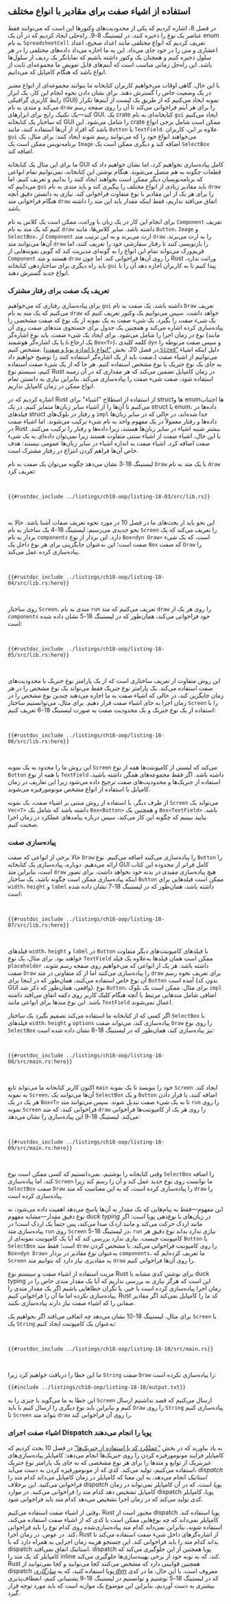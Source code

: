 ## استفاده از اشیاء صفت برای مقادیر با انواع مختلف

در فصل 8، اشاره کردیم که یکی از محدودیت‌های وکتورها این است که می‌توانند فقط عناصر یک نوع را ذخیره کنند. در لیستینگ 8-9، راه‌حلی ایجاد کردیم که در آن یک enum به نام `SpreadsheetCell` تعریف کردیم که انواع مختلفی مانند اعداد صحیح، اعداد اعشاری و متن را در خود جای می‌داد. این به ما اجازه می‌داد داده‌های مختلفی را در هر سلول ذخیره کنیم و همچنان یک وکتور داشته باشیم که نمایانگر یک ردیف از سلول‌ها باشد. این راه‌حل زمانی مناسب است که آیتم‌های قابل تعویض ما مجموعه‌ای ثابت از انواع باشد که هنگام کامپایل کد می‌دانیم.

با این حال، گاهی اوقات می‌خواهیم کاربران کتابخانه ما بتوانند مجموعه‌ای از انواع معتبر در یک وضعیت خاص را گسترش دهند. برای نشان دادن نحوه انجام این کار، یک ابزار رابط کاربری گرافیکی (GUI) نمونه ایجاد می‌کنیم که از طریق یک لیست از آیتم‌ها تکرار می‌کند و متدی به نام `draw` را برای هر آیتم فراخوانی می‌کند تا آن را روی صفحه رسم کند—یک تکنیک رایج برای ابزارهای GUI. یک crate کتابخانه‌ای به نام `gui` ایجاد می‌کنیم که ساختار یک کتابخانه GUI را شامل می‌شود. این crate ممکن است شامل برخی انواع باشد که افراد از آن‌ها استفاده کنند، مانند `Button` یا `TextField`. علاوه بر این، کاربران `gui` می‌خواهند انواع خود را که می‌توانند رسم شوند ایجاد کنند: برای مثال، یک برنامه‌نویس ممکن است یک `Image` اضافه کند و دیگری ممکن است یک `SelectBox` اضافه کند.

ما برای این مثال یک کتابخانه GUI کامل پیاده‌سازی نخواهیم کرد، اما نشان خواهیم داد که قطعات چگونه به هم متصل می‌شوند. هنگام نوشتن این کتابخانه، نمی‌توانیم تمام انواعی که برنامه‌نویسان دیگر ممکن است بخواهند ایجاد کنند را بدانیم و تعریف کنیم. اما می‌دانیم که `gui` باید مقادیر زیادی از انواع مختلف را پیگیری کند و باید متدی به نام `draw` را برای هر یک از این مقادیر با نوع متفاوت فراخوانی کند. نیازی به دانستن دقیق آنچه هنگام فراخوانی متد `draw` اتفاق می‌افتد نداریم، فقط اینکه مقدار باید این متد را داشته باشد.

برای انجام این کار در یک زبان با وراثت، ممکن است یک کلاس به نام `Component` تعریف کنیم که یک متد به نام `draw` داشته باشد. سایر کلاس‌ها، مانند `Button`، `Image` و `SelectBox`، از `Component` ارث می‌برند و به این ترتیب متد `draw` را به ارث می‌برند. آن‌ها می‌توانند متد `draw` را بازنویسی کنند تا رفتار سفارشی خود را تعریف کنند، اما فریم‌ورک می‌تواند تمام این انواع را به گونه‌ای مدیریت کند که گویی نمونه‌هایی از `Component` هستند و متد `draw` را روی آن‌ها فراخوانی کند. اما چون Rust وراثت ندارد، باید راه دیگری برای ساختاردهی کتابخانه `gui` پیدا کنیم تا به کاربران اجازه دهد آن را با انواع جدید گسترش دهند.

### تعریف یک صفت برای رفتار مشترک

برای پیاده‌سازی رفتاری که می‌خواهیم `gui` داشته باشد، یک صفت به نام `Draw` تعریف می‌کنیم که یک متد به نام `draw` خواهد داشت. سپس می‌توانیم یک وکتور تعریف کنیم که یک _شیء صفت_ را بگیرد. یک شیء صفت به یک نمونه از یک نوع که صفت مشخصی را پیاده‌سازی کرده اشاره می‌کند و همچنین یک جدول برای جستجوی متدهای صفت روی آن نوع در زمان اجرا را شامل می‌شود. برای ایجاد یک شیء صفت، باید نوع اشاره‌گر (مانند یک ارجاع `&` یا یک اشاره‌گر هوشمند `Box<T>`)، کلمه کلیدی `dyn` و سپس صفت مربوطه را مشخص کنیم. (در فصل 20، بخش [“انواع با اندازه پویا و صفت `Sized`”][dynamically-sized]<!-- ignore --> دلیل اینکه اشیاء صفت باید از یک اشاره‌گر استفاده کنند را توضیح خواهیم داد.) می‌توانیم از اشیاء صفت به جای یک نوع جنریک یا نوع مشخص استفاده کنیم. هر جا که از یک شیء صفت استفاده کنیم، سیستم نوع Rust در زمان کامپایل تضمین می‌کند که هر مقداری که در آن زمینه استفاده شود، صفت شیء صفت را پیاده‌سازی می‌کند. بنابراین نیازی به دانستن تمام انواع ممکن در زمان کامپایل نداریم.

اشاره کردیم که در Rust از استفاده از اصطلاح "اشیاء" برای structها و enumها اجتناب می‌کنیم تا آن‌ها را از اشیاء سایر زبان‌ها متمایز کنیم. در یک struct یا enum، داده‌ها در فیلدهای struct و رفتار در بلوک‌های `impl` جدا شده‌اند، در حالی که در سایر زبان‌ها داده‌ها و رفتار معمولاً در یک مفهوم واحد به نام شیء ترکیب می‌شوند. اما اشیاء صفت در Rust بیشتر شبیه اشیاء در سایر زبان‌ها هستند، زیرا داده‌ها و رفتار را ترکیب می‌کنند. با این حال، اشیاء صفت از اشیاء سنتی متفاوت هستند زیرا نمی‌توان داده‌ای به یک شیء صفت اضافه کرد. اشیاء صفت به اندازه اشیاء در سایر زبان‌ها عمومی نیستند: هدف خاص آن‌ها فراهم کردن انتزاع در رفتار مشترک است.

لیستینگ 18-3 نشان می‌دهد چگونه می‌توان یک صفت به نام `Draw` با یک متد به نام `draw` تعریف کرد:

<Listing number="18-3" file-name="src/lib.rs" caption="Definition of the `Draw` trait">

```rust,noplayground
{{#rustdoc_include ../listings/ch18-oop/listing-18-03/src/lib.rs}}
```

</Listing>

این نحو باید از بحث‌های ما در فصل 10 در مورد نحوه تعریف صفات آشنا باشد. حالا به نحو جدیدی می‌رسیم: لیستینگ 18-4 یک ساختار به نام `Screen` را تعریف می‌کند که یک بردار به نام `components` دارد. این بردار از نوع `Box<dyn Draw>` است، که یک شیء صفت است؛ این به‌عنوان جایگزینی برای هر نوع داخل یک `Box` که صفت `Draw` را پیاده‌سازی کرده عمل می‌کند.

<Listing number="18-4" file-name="src/lib.rs" caption="تعریف ساختار `Screen` با یک فیلد `components` که یک بردار از اشیاء صفت را نگه می‌دارد که صفت `Draw` را پیاده‌سازی کرده‌اند">

```rust,noplayground
{{#rustdoc_include ../listings/ch18-oop/listing-18-04/src/lib.rs:here}}
```

</Listing>

روی ساختار `Screen`، متدی به نام `run` تعریف می‌کنیم که متد `draw` را روی هر یک از `components` خود فراخوانی می‌کند، همان‌طور که در لیستینگ 18-5 نشان داده شده است:

<Listing number="18-5" file-name="src/lib.rs" caption="متد `run` روی `Screen` که متد `draw` را روی هر کامپوننت فراخوانی می‌کند">

```rust,noplayground
{{#rustdoc_include ../listings/ch18-oop/listing-18-05/src/lib.rs:here}}
```

</Listing>

این روش متفاوت از تعریف ساختاری است که از یک پارامتر نوع جنریک با محدودیت‌های صفت استفاده می‌کند. یک پارامتر نوع جنریک فقط می‌تواند یک نوع مشخص را در هر زمان جایگزین کند، در حالی که اشیاء صفت به ما اجازه می‌دهند چندین نوع مشخص را در زمان اجرا به جای اشیاء صفت قرار دهیم. برای مثال، می‌توانستیم ساختار `Screen` را با استفاده از یک نوع جنریک و یک محدودیت صفت به صورت لیستینگ 18-6 تعریف کنیم:

<Listing number="18-6" file-name="src/lib.rs" caption="یک پیاده‌سازی جایگزین برای ساختار `Screen` و متد `run` آن با استفاده از جنریک‌ها و محدودیت‌های صفت">

```rust,noplayground
{{#rustdoc_include ../listings/ch18-oop/listing-18-06/src/lib.rs:here}}
```

</Listing>

این روش ما را محدود به یک نمونه `Screen` می‌کند که لیستی از کامپوننت‌ها همه از نوع `Button` یا همه از نوع `TextField` داشته باشد. اگر فقط مجموعه‌های همگن داشته باشید، استفاده از جنریک‌ها و محدودیت‌های صفت ترجیح داده می‌شود زیرا این تعاریف در زمان کامپایل با استفاده از انواع مشخص مونومورفیزه می‌شوند.

از طرف دیگر، با استفاده از روش مبتنی بر اشیاء صفت، یک نمونه `Screen` می‌تواند یک `Vec<T>` داشته باشد که شامل یک `Box<Button>` و همچنین یک `Box<TextField>` باشد. بیایید ببینیم که چگونه این کار می‌کند، سپس درباره پیامدهای عملکرد در زمان اجرا صحبت کنیم.

### پیاده‌سازی صفت

حالا برخی از انواعی که صفت `Draw` را پیاده‌سازی می‌کنند اضافه می‌کنیم. نوع `Button` را ارائه می‌دهیم. دوباره، پیاده‌سازی یک کتابخانه GUI کامل فراتر از محدوده این کتاب است، بنابراین متد `draw` هیچ پیاده‌سازی مفیدی در بدنه خود نخواهد داشت. برای تصور اینکه پیاده‌سازی ممکن است چگونه باشد، یک ساختار `Button` ممکن است فیلدهایی برای `width`، `height` و `label` داشته باشد، همان‌طور که در لیستینگ 18-7 نشان داده شده است:

<Listing number="18-7" file-name="src/lib.rs" caption="یک ساختار `Button` که صفت `Draw` را پیاده‌سازی می‌کند">

```rust,noplayground
{{#rustdoc_include ../listings/ch18-oop/listing-18-07/src/lib.rs:here}}
```

</Listing>

فیلدهای `width`، `height` و `label` در `Button` با فیلدهای کامپوننت‌های دیگر متفاوت خواهند بود. برای مثال، یک نوع `TextField` ممکن است همان فیلدها به‌علاوه یک فیلد `placeholder` داشته باشد. هر یک از انواعی که می‌خواهیم روی صفحه رسم شوند، صفت `Draw` را پیاده‌سازی می‌کنند اما از کد متفاوتی در متد `draw` برای تعریف نحوه رسم آن نوع خاص استفاده می‌کنند، همان‌طور که در اینجا برای `Button` آمده است (بدون کد GUI واقعی، همان‌طور که ذکر شد). نوع `Button`، برای مثال، ممکن است یک بلوک `impl` اضافی شامل متدهایی مرتبط با آنچه هنگام کلیک کاربر روی دکمه اتفاق می‌افتد داشته باشد. این نوع متدها برای انواعی مانند `TextField` اعمال نمی‌شوند.


اگر کسی که از کتابخانه ما استفاده می‌کند تصمیم بگیرد یک ساختار `SelectBox` با فیلدهای `width`، `height` و `options` پیاده‌سازی کند، می‌تواند صفت `Draw` را روی نوع `SelectBox` نیز پیاده‌سازی کند، همان‌طور که در لیستینگ 18-8 نشان داده شده است:

<Listing number="18-8" file-name="src/main.rs" caption="یک crate دیگر که از `gui` استفاده می‌کند و صفت `Draw` را روی یک ساختار `SelectBox` پیاده‌سازی می‌کند">

```rust,ignore
{{#rustdoc_include ../listings/ch18-oop/listing-18-08/src/main.rs:here}}
```

</Listing>

اکنون کاربر کتابخانه ما می‌تواند تابع `main` خود را بنویسد تا یک نمونه `Screen` ایجاد کند. به نمونه `Screen`، آن‌ها می‌توانند یک `SelectBox` و یک `Button` اضافه کنند، با قرار دادن هر یک در یک `Box<T>` تا به یک شیء صفت تبدیل شوند. سپس می‌توانند متد `run` را روی نمونه `Screen` فراخوانی کنند، که متد `draw` را روی هر یک از کامپوننت‌ها فراخوانی می‌کند. لیستینگ 18-9 این پیاده‌سازی را نشان می‌دهد:

<Listing number="18-9" file-name="src/main.rs" caption="استفاده از اشیاء صفت برای ذخیره مقادیری با انواع مختلف که یک صفت یکسان را پیاده‌سازی می‌کنند">

```rust,ignore
{{#rustdoc_include ../listings/ch18-oop/listing-18-09/src/main.rs:here}}
```

</Listing>

وقتی کتابخانه را نوشتیم، نمی‌دانستیم که کسی ممکن است نوع `SelectBox` را اضافه کند، اما پیاده‌سازی `Screen` ما توانست روی نوع جدید عمل کند و آن را رسم کند زیرا `SelectBox` صفت `Draw` را پیاده‌سازی کرده است، که به این معناست که متد `draw` را پیاده‌سازی کرده است.

این مفهوم—فقط به پیام‌هایی که یک مقدار به آن‌ها پاسخ می‌دهد اهمیت داده می‌شود، نه نوع دقیق مقدار—مشابه مفهوم _duck typing_ در زبان‌های با نوع‌دهی پویا است: اگر مانند اردک حرکت می‌کند و مانند اردک صدا می‌کند، پس حتماً یک اردک است! در پیاده‌سازی متد `run` روی `Screen` در لیستینگ 18-5، `run` نیازی ندارد بداند نوع دقیق هر کامپوننت چیست. نیازی ندارد بررسی کند که آیا یک کامپوننت نمونه‌ای از `Button` یا `SelectBox` است؛ فقط متد `draw` را روی کامپوننت فراخوانی می‌کند. با مشخص کردن `Box<dyn Draw>` به‌عنوان نوع مقادیر در بردار `components`، ما تعریف کرده‌ایم که `Screen` به مقادیری نیاز دارد که بتوانیم متد `draw` را روی آن‌ها فراخوانی کنیم.

مزیت استفاده از اشیاء صفت و سیستم نوع Rust برای نوشتن کدی مشابه با duck typing این است که هرگز نیازی به بررسی نداریم که آیا یک مقدار متدی خاص را در زمان اجرا پیاده‌سازی کرده است یا خیر، یا نگران خطاهایی باشیم اگر یک مقدار متدی را پیاده‌سازی نکرده اما ما آن را فراخوانی کنیم. Rust کد ما را کامپایل نمی‌کند اگر مقادیر صفاتی را که اشیاء صفت نیاز دارند پیاده‌سازی نکنند.

برای مثال، لیستینگ 18-10 نشان می‌دهد چه اتفاقی می‌افتد اگر بخواهیم یک `Screen` با یک `String` به‌عنوان یک کامپوننت ایجاد کنیم:

<Listing number="18-10" file-name="src/main.rs" caption="تلاش برای استفاده از نوعی که صفت شیء صفت را پیاده‌سازی نکرده است">

```rust,ignore,does_not_compile
{{#rustdoc_include ../listings/ch18-oop/listing-18-10/src/main.rs}}
```

</Listing>

ما این خطا را دریافت خواهیم کرد زیرا `String` صفت `Draw` را پیاده‌سازی نکرده است:

```console
{{#include ../listings/ch18-oop/listing-18-10/output.txt}}
```

این خطا به ما می‌گوید یا چیزی را به `Screen` ارسال می‌کنیم که قصد نداشتیم ارسال کنیم و بنابراین باید نوع دیگری را ارسال کنیم یا باید `Draw` را روی `String` پیاده‌سازی کنیم تا `Screen` بتواند متد `draw` را روی آن فراخوانی کند.

### اشیاء صفت اجرای Dispatch پویا را انجام می‌دهند

به یاد بیاورید که در بخش [“عملکرد کد با استفاده از جنریک‌ها”][performance-of-code-using-generics]<!-- ignore --> در فصل 10 بحث کردیم که کامپایلر فرایند مونومورفیزه کردن را روی جنریک‌ها انجام می‌دهد: کامپایلر پیاده‌سازی‌های غیربنریک از توابع و متدها را برای هر نوع مشخصی که به جای یک پارامتر نوع جنریک استفاده می‌کنیم، تولید می‌کند. کدی که از مونومورفیزه کردن به دست می‌آید، _dispatch استاتیک_ انجام می‌دهد، به این معنا که کامپایلر در زمان کامپایل می‌داند کدام متد را فراخوانی می‌کنید. این برخلاف _dispatch پویا_ است، که در آن کامپایلر نمی‌تواند در زمان کامپایل تشخیص دهد کدام متد را فراخوانی می‌کنید. در موارد dispatch پویا، کامپایلر کدی تولید می‌کند که در زمان اجرا تشخیص می‌دهد کدام متد باید فراخوانی شود.

وقتی از اشیاء صفت استفاده می‌کنیم، Rust مجبور است از dispatch پویا استفاده کند. کامپایلر نمی‌داند که چه نوع‌هایی ممکن است با کدی که از اشیاء صفت استفاده می‌کند، استفاده شوند، بنابراین نمی‌داند کدام متد پیاده‌سازی‌شده روی کدام نوع را باید فراخوانی کند. در عوض، در زمان اجرا، Rust از اشاره‌گرهای داخل شیء صفت استفاده می‌کند تا بداند کدام متد را باید فراخوانی کند. این جستجو هزینه زمان اجرایی به همراه دارد که با dispatch استاتیک اتفاق نمی‌افتد. dispatch پویا همچنین از این جلوگیری می‌کند که کامپایلر کد یک متد را inline کند، که به نوبه خود از برخی بهینه‌سازی‌ها جلوگیری می‌کند. Rust همچنین قوانینی دارد که مشخص می‌کنند کجا می‌توانید و کجا نمی‌توانید از dispatch پویا استفاده کنید، که به [_سازگاری dyn_][dyn-compatibility] معروف است. با این حال، ما در کدی که در لیستینگ 18-5 نوشتیم و توانستیم در لیستینگ 18-9 پشتیبانی کنیم، انعطاف‌پذیری بیشتری به دست آوردیم، بنابراین این موضوع یک موازنه است که باید مورد توجه قرار گیرد.

[performance-of-code-using-generics]: ch10-01-syntax.html#performance-of-code-using-generics
[dynamically-sized]: ch20-03-advanced-types.html#dynamically-sized-types-and-the-sized-trait
[dyn-compatibility]: https://doc.rust-lang.org/reference/items/traits.html#dyn-compatibility
